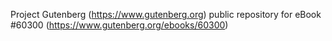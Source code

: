 Project Gutenberg (https://www.gutenberg.org) public repository for eBook #60300 (https://www.gutenberg.org/ebooks/60300)
